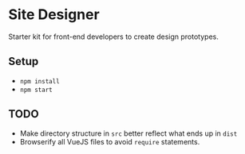 # Site Designer

Starter kit for front-end developers to create design prototypes.


## Setup

* `npm install`
* `npm start`


## TODO

* Make directory structure in `src` better reflect what ends up in `dist`
* Browserify all VueJS files to avoid `require` statements.
